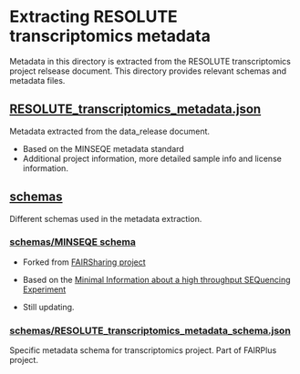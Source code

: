 # Extracting RESOLUTE transcriptomics metadata

Metadata in this directory is extracted from the RESOLUTE transcriptomics project relsease document. This directory provides relevant schemas and metadata files.

## [RESOLUTE_transcriptomics_metadata.json](https://github.com/ebi-ait/FAIRPlus/blob/master/RESOLUTE/trancriptomics/RESOLUTE_transcriptomics_metadata.json)
Metadata extracted from the data_release document.

- Based on the MINSEQE metadata standard
- Additional project information, more detailed sample info and license information.

## [schemas](https://github.com/ebi-ait/FAIRPlus/blob/master/RESOLUTE/trancriptomics/schemas)
Different schemas used in the metadata extraction.

### [schemas/MINSEQE schema](https://github.com/ebi-ait/FAIRPlus/blob/master/RESOLUTE/trancriptomics/schemas/minseqe)

- Forked from [FAIRSharing project](https://github.com/FAIRsharing/mircat)

- Based on the [Minimal Information about a high throughput SEQuencing Experiment](https://fairsharing.org/FAIRsharing.a55z32)

- Still updating.

### [schemas/RESOLUTE_transcriptomics_metadata_schema.json](https://github.com/ebi-ait/FAIRPlus/blob/master/RESOLUTE/trancriptomics/schemas/RESOLUTE_transcriptomics_metadata_schema.json)

Specific metadata schema for transcriptomics project. Part of FAIRPlus project.


